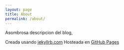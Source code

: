 ```yaml
---
layout: page
title: About
permalink: /about/
---
```


Asombrosa descripcion del blog,

Creada usando [jekyllrb.com](https://jekyllrb.com/)
Hosteada en [GitHub Pages](https://pages.github.com/)
